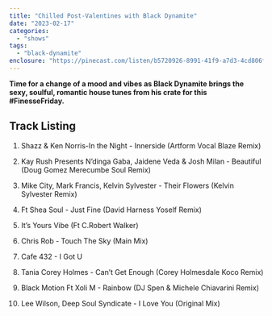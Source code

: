 ```yaml
---
title: "Chilled Post-Valentines with Black Dynamite"
date: "2023-02-17"
categories: 
  - "shows"
tags: 
  - "black-dynamite"
enclosure: "https://pinecast.com/listen/b5720926-8991-41f9-a7d3-4cd806f056af.mp3 64381772 audio/mpeg "
---
```


**Time for a change of a mood and vibes as Black Dynamite brings the sexy, soulful, romantic house tunes from his crate for this #FinesseFriday.**

## Track Listing

1. Shazz & Ken Norris-In the Night - Innerside (Artform Vocal Blaze Remix)

3. Kay Rush Presents N’dinga Gaba, Jaidene Veda & Josh Milan - Beautiful (Doug Gomez Merecumbe Soul Remix)

5. Mike City, Mark Francis, Kelvin Sylvester - Their Flowers (Kelvin Sylvester Remix)

7. Ft Shea Soul - Just Fine (David Harness Yoself Remix)

9. It’s Yours Vibe (Ft C.Robert Walker)

11. Chris Rob - Touch The Sky (Main Mix)

13. Cafe 432 - I Got U

15. Tania Corey Holmes - Can’t Get Enough (Corey Holmesdale Koco Remix)

17. Black Motion Ft Xoli M - Rainbow (DJ Spen & Michele Chiavarini Remix)

19. Lee Wilson, Deep Soul Syndicate - I Love You (Original Mix)
